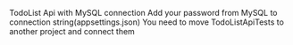 TodoList Api with MySQL connection
Add your password from MySQL to connection string(appsettings.json)
You need to move TodoListApiTests to another project and connect them